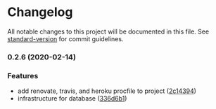 # Changelog

All notable changes to this project will be documented in this file. See [standard-version](https://github.com/conventional-changelog/standard-version) for commit guidelines.

### 0.2.6 (2020-02-14)


### Features

* add renovate, travis, and heroku procfile to project ([2c14394](https://github.com/pineapple-699/pineapple-flask-restapi/commit/2c14394225ec2e1962151dd32417776d90ae5eaf))
* infrastructure for database ([336d6b1](https://github.com/pineapple-699/pineapple-flask-restapi/commit/336d6b17e5f4a053bb2178375905c4185eba753d))
